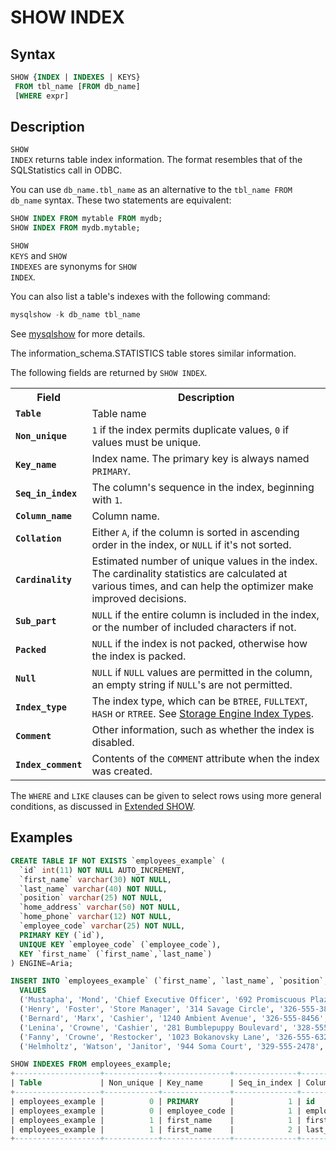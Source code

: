 # SHOW INDEX

## Syntax

```sql
SHOW {INDEX | INDEXES | KEYS} 
 FROM tbl_name [FROM db_name]
 [WHERE expr]
```

## Description

<code class="highlight fixed" style="white-space:pre-wrap">SHOW INDEX</code> returns table index information. The format
resembles that of the SQLStatistics call in ODBC.

You can use <code class="highlight fixed" style="white-space:pre-wrap">db_name.tbl_name</code> as an alternative to the
 <code class="highlight fixed" style="white-space:pre-wrap">tbl_name FROM db_name</code> syntax. These two statements are
 equivalent:

```sql
SHOW INDEX FROM mytable FROM mydb;
SHOW INDEX FROM mydb.mytable;
```

<code class="highlight fixed" style="white-space:pre-wrap">SHOW KEYS</code> and <code class="highlight fixed" style="white-space:pre-wrap">SHOW INDEXES</code> are synonyms for <code class="highlight fixed" style="white-space:pre-wrap">SHOW INDEX</code>.

You can also list a table's indexes with the following command:

```sql
mysqlshow -k db_name tbl_name
```

See [mysqlshow](/clients-utilities/mysqlshow) for more details.

The <a undefined>information_schema.STATISTICS</a> table stores similar information.

The following fields are returned by `SHOW INDEX`.

<table><tbody><tr><th>Field</th><th>Description</th></tr>
<tr><td><strong><code>Table</code></strong></td><td>Table name</td></tr>
<tr><td><strong><code>Non_unique</code></strong></td><td><code>1</code> if the index permits duplicate values, <code>0</code> if values must be unique.</td></tr>
<tr><td><strong><code>Key_name</code></strong></td><td>Index name. The primary key is always named <code>PRIMARY</code>.</td></tr>
<tr><td><strong><code>Seq_in_index</code></strong></td><td>The column's sequence in the index, beginning with <code>1</code>.</td></tr>
<tr><td><strong><code>Column_name</code></strong></td><td>Column name.</td></tr>
<tr><td><strong><code>Collation</code></strong></td><td>Either <code>A</code>, if the column is sorted in ascending order in the index, or <code>NULL</code> if it's not sorted.</td></tr>
<tr><td><strong><code>Cardinality</code></strong></td><td>Estimated number of unique values in the index. The cardinality statistics are calculated at various times, and can help the optimizer make improved decisions.</td></tr>
<tr><td><strong><code>Sub_part</code></strong></td><td><code>NULL</code> if the entire column is included in the index, or the number of included characters if not.</td></tr>
<tr><td><strong><code>Packed</code></strong></td><td><code>NULL</code> if the index is not packed, otherwise how the index is packed.</td></tr>
<tr><td><strong><code>Null</code></strong></td><td><code>NULL</code> if <code>NULL</code> values are permitted in the column, an empty string if <code>NULL</code>'s are not permitted.</td></tr>
<tr><td><strong><code>Index_type</code></strong></td><td>The index type, which can be <code>BTREE</code>, <code>FULLTEXT</code>, <code>HASH</code> or <code>RTREE</code>. See <a href="/kb/en/storage-engine-index-types/">Storage Engine Index Types</a>.</td></tr>
<tr><td><strong><code>Comment</code></strong></td><td>Other information, such as whether the index is disabled.</td></tr>
<tr><td><strong><code>Index_comment</code></strong></td><td>Contents of the <code>COMMENT</code> attribute when the index was created.</td></tr>
</tbody></table>

The <code class="highlight fixed" style="white-space:pre-wrap">WHERE</code> and <code class="highlight fixed" style="white-space:pre-wrap">LIKE</code> clauses can be given to select rows using more general conditions, as discussed in [Extended SHOW](/sql-statements-structure/sql-statements/administrative-sql-statements/show/extended-show).

## Examples

```sql
CREATE TABLE IF NOT EXISTS `employees_example` (
  `id` int(11) NOT NULL AUTO_INCREMENT,
  `first_name` varchar(30) NOT NULL,
  `last_name` varchar(40) NOT NULL,
  `position` varchar(25) NOT NULL,
  `home_address` varchar(50) NOT NULL,
  `home_phone` varchar(12) NOT NULL,
  `employee_code` varchar(25) NOT NULL,
  PRIMARY KEY (`id`),
  UNIQUE KEY `employee_code` (`employee_code`),
  KEY `first_name` (`first_name`,`last_name`)
) ENGINE=Aria;

INSERT INTO `employees_example` (`first_name`, `last_name`, `position`, `home_address`, `home_phone`, `employee_code`)
  VALUES
  ('Mustapha', 'Mond', 'Chief Executive Officer', '692 Promiscuous Plaza', '326-555-3492', 'MM1'),
  ('Henry', 'Foster', 'Store Manager', '314 Savage Circle', '326-555-3847', 'HF1'),
  ('Bernard', 'Marx', 'Cashier', '1240 Ambient Avenue', '326-555-8456', 'BM1'),
  ('Lenina', 'Crowne', 'Cashier', '281 Bumblepuppy Boulevard', '328-555-2349', 'LC1'),
  ('Fanny', 'Crowne', 'Restocker', '1023 Bokanovsky Lane', '326-555-6329', 'FC1'),
  ('Helmholtz', 'Watson', 'Janitor', '944 Soma Court', '329-555-2478', 'HW1');

SHOW INDEXES FROM employees_example;
+-------------------+------------+---------------+--------------+---------------+-----------+-------------+----------+--------+------+------------+---------+---------------+
| Table             | Non_unique | Key_name      | Seq_in_index | Column_name   | Collation | Cardinality | Sub_part | Packed | Null | Index_type | Comment | Index_comment |
+-------------------+------------+---------------+--------------+---------------+-----------+-------------+----------+--------+------+------------+---------+---------------+
| employees_example |          0 | PRIMARY       |            1 | id            | A         |           7 |     NULL | NULL   |      | BTREE      |         |               |
| employees_example |          0 | employee_code |            1 | employee_code | A         |           7 |     NULL | NULL   |      | BTREE      |         |               |
| employees_example |          1 | first_name    |            1 | first_name    | A         |        NULL |     NULL | NULL   |      | BTREE      |         |               |
| employees_example |          1 | first_name    |            2 | last_name     | A         |        NULL |     NULL | NULL   |      | BTREE      |         |               |
+-------------------+------------+---------------+--------------+---------------+-----------+-------------+----------+--------+------+------------+---------+---------------+
```
